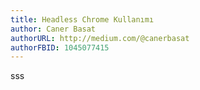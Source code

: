 ```yaml
---
title: Headless Chrome Kullanımı
author: Caner Basat
authorURL: http://medium.com/@canerbasat
authorFBID: 1045077415
---
```

sss